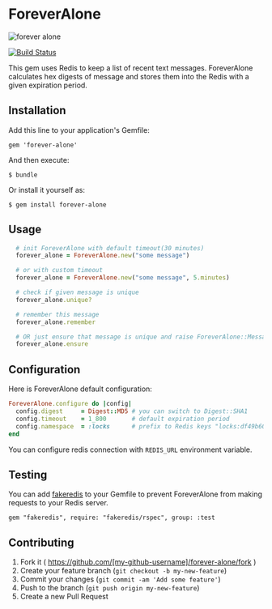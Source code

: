 # ForeverAlone

![forever alone](http://cdn.alltheragefaces.com/img/faces/svg/sad-forever-alone-face-only.svg)

[![Build Status](https://travis-ci.org/Spalmalo/forever-alone.svg)](https://travis-ci.org/Spalmalo/forever-alone)

This gem uses Redis to keep a list of recent text messages. ForeverAlone calculates hex digests of message and stores them into the Redis with a given expiration period.

## Installation

Add this line to your application's Gemfile:

    gem 'forever-alone'

And then execute:

    $ bundle

Or install it yourself as:

    $ gem install forever-alone

## Usage


```ruby
  # init ForeverAlone with default timeout(30 minutes)
  forever_alone = ForeverAlone.new("some message")

  # or with custom timeout
  forever_alone = ForeverAlone.new("some message", 5.minutes)

  # check if given message is unique
  forever_alone.unique?

  # remember this message
  forever_alone.remember

  # OR just ensure that message is unique and raise ForeverAlone::MessageIsNotUnique error otherwise
  forever_alone.ensure
```

## Configuration

Here is ForeverAlone default configuration:

```ruby
ForeverAlone.configure do |config|
  config.digest     = Digest::MD5 # you can switch to Digest::SHA1
  config.timeout    = 1_800       # default expiration period
  config.namespace  = :locks      # prefix to Redis keys "locks:df49b60423903e095b80d9b4a92eb065"
end
```

You can configure redis connection with `REDIS_URL` environment variable.


## Testing

You can add [fakeredis](https://github.com/guilleiguaran/fakeredis) to your Gemfile to prevent ForeverAlone from making requests to your Redis server.
```
gem "fakeredis", require: "fakeredis/rspec", group: :test
```


## Contributing

1. Fork it ( https://github.com/[my-github-username]/forever-alone/fork )
2. Create your feature branch (`git checkout -b my-new-feature`)
3. Commit your changes (`git commit -am 'Add some feature'`)
4. Push to the branch (`git push origin my-new-feature`)
5. Create a new Pull Request
